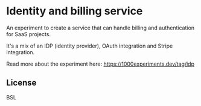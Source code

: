 # Identity and billing service

An experiment to create a service that can handle billing and authentication for SaaS projects.

It's a mix of an IDP (identity provider), OAuth integration and Stripe integration.

Read more about the experiment here:
https://1000experiments.dev/tag/idp

## License

BSL
